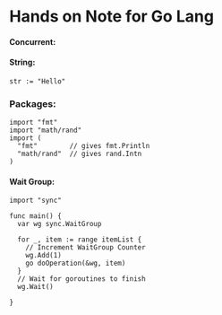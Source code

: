 # Hands on Note for Go Lang

#### Concurrent:

#### String:

```
str := "Hello"

```

### Packages:
```
import "fmt"
import "math/rand"
import (
  "fmt"        // gives fmt.Println
  "math/rand"  // gives rand.Intn
)
```

#### Wait Group:
```
import "sync"

func main() {
  var wg sync.WaitGroup
  
  for _, item := range itemList {
    // Increment WaitGroup Counter
    wg.Add(1)
    go doOperation(&wg, item)
  }
  // Wait for goroutines to finish
  wg.Wait()
  
}
```
